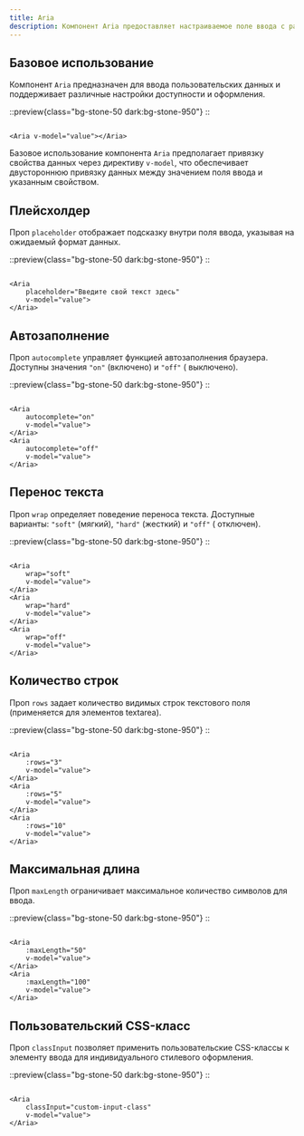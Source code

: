 ```yaml
---
title: Aria
description: Компонент Aria предоставляет настраиваемое поле ввода с различными параметрами доступности и стилизации.
---
```


<h2 id="basic">Базовое использование</h2>

Компонент `Aria` предназначен для ввода пользовательских данных и поддерживает различные настройки доступности и
оформления.

::preview{class="bg-stone-50 dark:bg-stone-950"}
<DemoAriaBasic/>
::

```vue

<Aria v-model="value"></Aria>
```

Базовое использование компонента `Aria` предполагает привязку свойства данных через директиву `v-model`, что
обеспечивает двустороннюю привязку данных между значением поля ввода и указанным свойством.

<h2 id="placeholder">Плейсхолдер</h2>

Проп `placeholder` отображает подсказку внутри поля ввода, указывая на ожидаемый формат данных.

::preview{class="bg-stone-50 dark:bg-stone-950"}
<DemoAriaPlaceholder/>
::

```vue

<Aria
    placeholder="Введите свой текст здесь"
    v-model="value">
</Aria>
```

<h2 id="autocomplete">Автозаполнение</h2>

Проп `autocomplete` управляет функцией автозаполнения браузера. Доступны значения `"on"` (включено) и `"off"` (
выключено).

::preview{class="bg-stone-50 dark:bg-stone-950"}
<DemoAriaAutocomplete/>
::

```vue

<Aria
    autocomplete="on"
    v-model="value">
</Aria>
<Aria
    autocomplete="off"
    v-model="value">
</Aria>
```

<h2 id="wrap">Перенос текста</h2>

Проп `wrap` определяет поведение переноса текста. Доступные варианты: `"soft"` (мягкий), `"hard"` (жесткий) и `"off"` (
отключен).

::preview{class="bg-stone-50 dark:bg-stone-950"}
<DemoAriaWrap/>
::

```vue

<Aria
    wrap="soft"
    v-model="value">
</Aria>
<Aria
    wrap="hard"
    v-model="value">
</Aria>
<Aria
    wrap="off"
    v-model="value">
</Aria>
```

<h2 id="rows">Количество строк</h2>

Проп `rows` задает количество видимых строк текстового поля (применяется для элементов textarea).

::preview{class="bg-stone-50 dark:bg-stone-950"}
<DemoAriaRows/>
::

```vue

<Aria
    :rows="3"
    v-model="value">
</Aria>
<Aria
    :rows="5"
    v-model="value">
</Aria>
<Aria
    :rows="10"
    v-model="value">
</Aria>
```

<h2 id="max-length">Максимальная длина</h2>

Проп `maxLength` ограничивает максимальное количество символов для ввода.

::preview{class="bg-stone-50 dark:bg-stone-950"}
<DemoAriaMaxLength/>
::

```vue

<Aria
    :maxLength="50"
    v-model="value">
</Aria>
<Aria
    :maxLength="100"
    v-model="value">
</Aria>
```

<h2 id="custom-css-class">Пользовательский CSS-класс</h2>

Проп `classInput` позволяет применить пользовательские CSS-классы к элементу ввода для индивидуального стилевого
оформления.

::preview{class="bg-stone-50 dark:bg-stone-950"}
<DemoAriaCustomClass/>
::

```vue

<Aria
    classInput="custom-input-class"
    v-model="value">
</Aria>
```